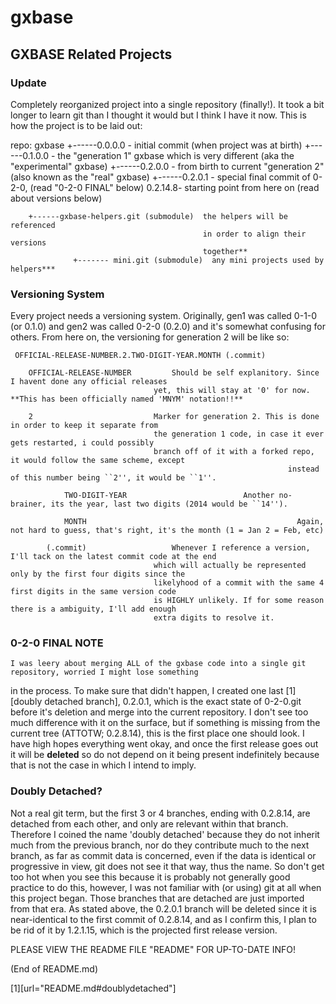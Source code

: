 gxbase
========================================

<h2>GXBASE Related Projects</h2>

<h3>Update</h3>

Completely reorganized project into a single repository (finally!).
It took a bit longer to learn git than I thought it would but I think
I have it now. This is how the project is to be laid out:
 
 repo: gxbase
        +------0.0.0.0 - initial commit (when project was at birth)
        +------0.1.0.0 - the "generation 1" gxbase which is very 
                         different (aka the "experimental" gxbase)
        +------0.2.0.0 - from birth to current "generation 2" 
                         (also known as the "real" gxbase)
			  +------0.2.0.1 - special final commit of 0-2-0, (read "0-2-0 FINAL" below)
               0.2.14.8- starting point from here on (read about versions below)


        +------gxbase-helpers.git (submodule)  the helpers will be referenced 
                                               in order to align their versions
                                               together** 
                  +------- mini.git (submodule)  any mini projects used by helpers***
                  

<h3>Versioning System</h3>

Every project needs a versioning system. Originally, gen1 was called 0-1-0 (or 0.1.0) and
gen2 was called 0-2-0 (0.2.0) and it's somewhat confusing for others. From here on, the
versioning for generation 2 will be like so:

     OFFICIAL-RELEASE-NUMBER.2.TWO-DIGIT-YEAR.MONTH (.commit)  

        OFFICIAL-RELEASE-NUMBER			Should be self explanitory. Since I havent done any official releases
                                    yet, this will stay at '0' for now. **This has been officially named 'MNYM' notation!!**

        2                           Marker for generation 2. This is done in order to keep it separate from
                                    the generation 1 code, in case it ever gets restarted, i could possibly
                                    branch off of it with a forked repo, it would follow the same scheme, except
															      instead of this number being ``2'', it would be ``1''.
				
				TWO-DIGIT-YEAR							Another no-brainer, its the year, last two digits (2014 would be ``14'').
			
				MONTH												Again, not hard to guess, that's right, it's the month (1 = Jan 2 = Feb, etc)
  
		    (.commit)                   Whenever I reference a version, I'll tack on the latest commit code at the end
                                    which will actually be represented only by the first four digits since the
                                    likelyhood of a commit with the same 4 first digits in the same version code
                                    is HIGHLY unlikely. If for some reason there is a ambiguity, I'll add enough
                                    extra digits to resolve it.								                                                      

<h3>0-2-0 FINAL NOTE</h3>

	I was leery about merging ALL of the gxbase code into a single git repository, worried I might lose something
in the process. To make sure that didn't happen, I created one last [1][doubly detached branch], 0.2.0.1, which is
the exact state of 0-2-0.git before it's deletion and merge into the current repository. I don't see too much
difference with it on the surface, but if something is missing from the current tree (ATTOTW; 0.2.8.14), this is
the first place one should look. I have high hopes everything went okay, and once the first release goes out
it will be <b>deleted</b> so do not depend on it being present indefinitely because that is not the case in
which I intend to imply. 


<h3><a name="doublydetached">Doubly Detached?</a></h3>

   Not a real git term, but the first 3 or 4 branches, ending with 0.2.8.14, are detached from each other, and only
are relevant within that branch. Therefore I coined the name 'doubly detached' because they do not inherit much
from the previous branch, nor do they contribute much to the next branch, as far as commit data is concerned, even
if the data is identical or progressive in view, git does not see it that way, thus the name. So don't get too hot
when you see this because it is probably not generally good practice to do this, however, I was not familiar with
(or using) git at all when this project began. Those branches that are detached are just imported from that era.
As stated above, the 0.2.0.1 branch will be deleted since it is near-identical to the first commit of 0.2.8.14, and
as I confirm this, I plan to be rid of it by 1.2.1.15, which is the projected first release version.

PLEASE VIEW THE README FILE "README" FOR UP-TO-DATE INFO!


<p><font style="size:x-small">(End of README.md)</font></p>

 [1][url="README.md#doublydetached"]                                                  
